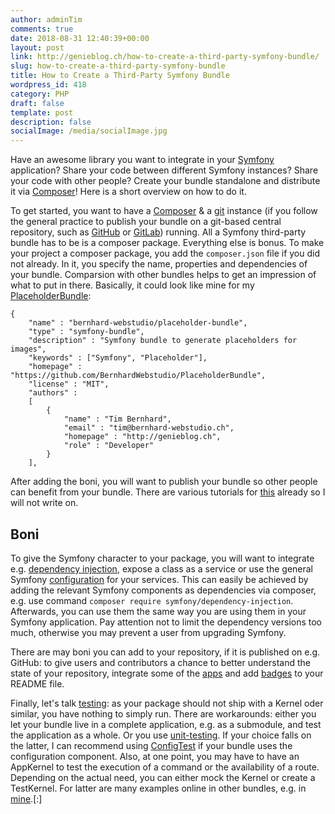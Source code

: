```yaml
---
author: adminTim
comments: true
date: 2018-08-31 12:40:39+00:00
layout: post
link: http://genieblog.ch/how-to-create-a-third-party-symfony-bundle/
slug: how-to-create-a-third-party-symfony-bundle
title: How to Create a Third-Party Symfony Bundle
wordpress_id: 418
category: PHP
draft: false
template: post
description: false
socialImage: /media/socialImage.jpg
---
```


Have an awesome library you want to integrate in your [Symfony](https://symfony.com) application? Share your code between different Symfony instances? Share your code with other people? Create your bundle standalone and distribute it via [Composer](https://getcomposer.org)! Here is a short overview on how to do it.

To get started, you want to have a [Composer](https://getcomposer.org) & a [git](https://git-scm.com) instance (if you follow the general practice to publish your bundle on a git-based central repository, such as [GitHub](https://github.com/bernhardWebstudio/) or [GitLab](https://gitlab.com)) running. All a Symfony third-party bundle has to be is a composer package. Everything else is bonus. To make your project a composer package, you add the `composer.json` file if you did not already. In it, you specify the name, properties and dependencies of your bundle. Comparsion with other bundles helps to get an impression of what to put in there.
Basically, it could look like mine for my [PlaceholderBundle](https://github.com/BernhardWebstudio/PlaceholderBundle/blob/master/composer.json):


    
    {
        "name" : "bernhard-webstudio/placeholder-bundle",
        "type" : "symfony-bundle",
        "description" : "Symfony bundle to generate placeholders for images",
        "keywords" : ["Symfony", "Placeholder"],
        "homepage" : "https://github.com/BernhardWebstudio/PlaceholderBundle",
        "license" : "MIT",
        "authors" :
        [
            {
                "name" : "Tim Bernhard",
                "email" : "tim@bernhard-webstudio.ch",
                "homepage" : "http://genieblog.ch",
                "role" : "Developer"
            }
        ],



After adding the boni, you will want to publish your bundle so other people can benefit from your bundle. There are various tutorials for [this](https://blog.jgrossi.com/2013/creating-your-first-composer-packagist-package/) already so I will not write on. 



## Boni



To give the Symfony character to your package, you will want to integrate e.g. [dependency injection](https://symfony.com/doc/current/components/dependency_injection.html), expose a class as a service or use the general Symfony [configuration](https://symfony.com/doc/current/components/config/definition.html) for your services. This can easily be achieved by adding the relevant Symfony components as dependencies via composer, e.g. use command `composer require symfony/dependency-injection`. Afterwards, you can use them the same way you are using them in your Symfony application. Pay attention not to limit the dependency versions too much, otherwise you may prevent a user from upgrading Symfony.

There are may boni you can add to your repository, if it is published on e.g. GitHub: to give users and contributors a chance to better understand the state of your repository, integrate some of the [apps](https://github.com/marketplace) and add [badges](https://shields.io/#/) to your README file.

Finally, let's talk [testing](https://symfony.com/doc/current/testing.html): as your package should not ship with a Kernel oder similar, you have nothing to simply run. There are workarounds: either you let your bundle live in a complete application, e.g. as a submodule, and test the application as a whole. Or you use [unit-testing](https://symfony.com/doc/current/create_framework/unit_testing.html). If your choice falls on the latter, I can recommend using [ConfigTest](https://github.com/SymfonyTest/SymfonyConfigTest) if your bundle uses the configuration component. Also, at one point, you may have to have an AppKernel to test the execution of a command or the availability of a route. Depending on the actual need, you can either mock the Kernel or create a TestKernel. For latter are many examples online in other bundles, e.g. in [mine](https://github.com/BernhardWebstudio/PlaceholderBundle/blob/master/Tests/AppKernel.php).[:]
